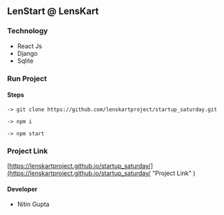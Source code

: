 ## LenStart @ LensKart

### Technology 
   * React Js
   * Django
   * Sqlite
  
### Run Project
  
  #### Steps
  
    -> git clone https://github.com/lenskartproject/startup_saturday.git
    
    -> npm i
    
    -> npm start
    
### Project Link
  
  [https://lenskartproject.github.io/startup_saturday/](https://lenskartproject.github.io/startup_saturday/ "Project Link" )
  
  
#### Developer
  * Nitin Gupta
